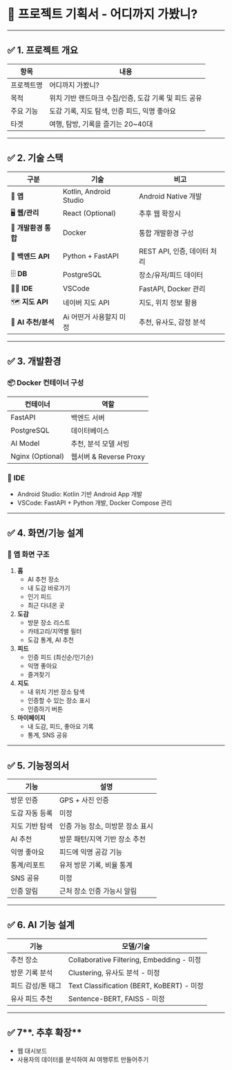 # 📌 **프로젝트 기획서 - 어디까지 가봤니?**

---

## ✅ **1. 프로젝트 개요**

| 항목 | 내용 |
| --- | --- |
| 프로젝트명 | 어디까지 가봤니? |
| 목적 | 위치 기반 랜드마크 수집/인증, 도감 기록 및 피드 공유 |
| 주요 기능 | 도감 기록, 지도 탐색, 인증 피드, 익명 좋아요 |
| 타겟 | 여행, 탐방, 기록을 즐기는 20~40대 |

---

## ✅ **2. 기술 스택**

| 구분 | 기술 | 비고 |
| --- | --- | --- |
| 📱 **앱** | Kotlin, Android Studio | Android Native 개발 |
| 🖥 **웹/관리** | React (Optional) | 추후 웹 확장시 |
| 🐳 **개발환경 통합** | Docker | 통합 개발환경 구성 |
| 🐍 **백엔드 API** | Python + FastAPI | REST API, 인증, 데이터 처리 |
| 🗄 **DB** | PostgreSQL | 장소/유저/피드 데이터 |
| 👩‍💻 **IDE** | VSCode | FastAPI, Docker 관리 |
| 🗺 **지도 API** | 네이버 지도 API | 지도, 위치 정보 활용 |
| 🤖 **AI 추천/분석** | Ai 어떤거 사용할지 미정 | 추천, 유사도, 감정 분석 |

---

## ✅ **3. 개발환경**

### 📦 **Docker 컨테이너 구성**

| 컨테이너 | 역할 |
| --- | --- |
| FastAPI | 백엔드 서버 |
| PostgreSQL | 데이터베이스 |
| AI Model | 추천, 분석 모델 서빙 |
| Nginx (Optional) | 웹서버 & Reverse Proxy |

### 📌 **IDE**

- Android Studio: Kotlin 기반 Android App 개발
- VSCode: FastAPI + Python 개발, Docker Compose 관리

---

## ✅ **4. 화면/기능 설계**

### 📱 **앱 화면 구조**

1. **홈**
    - AI 추천 장소
    - 내 도감 바로가기
    - 인기 피드
    - 최근 다녀온 곳
2. **도감**
    - 방문 장소 리스트
    - 카테고리/지역별 필터
    - 도감 통계, AI 추천
3. **피드**
    - 인증 피드 (최신순/인기순)
    - 익명 좋아요
    - 즐겨찾기
4. **지도**
    - 내 위치 기반 장소 탐색
    - 인증할 수 있는 장소 표시
    - 인증하기 버튼
5. **마이페이지**
    - 내 도감, 피드, 좋아요 기록
    - 통계, SNS 공유

---

## ✅ **5. 기능정의서**

| 기능 | 설명 |
| --- | --- |
| 방문 인증 | GPS + 사진 인증 |
| 도감 자동 등록 | 미정 |
| 지도 기반 탐색 | 인증 가능 장소, 미방문 장소 표시 |
| AI 추천 | 방문 패턴/지역 기반 장소 추천 |
| 익명 좋아요 | 피드에 익명 공감 기능 |
| 통계/리포트 | 유저 방문 기록, 비율 통계 |
| SNS 공유 | 미정 |
| 인증 알림 | 근처 장소 인증 가능시 알림 |

---

## ✅ **6. AI 기능 설계**

| 기능 | 모델/기술 |
| --- | --- |
| 추천 장소 | Collaborative Filtering, Embedding - 미정 |
| 방문 기록 분석 | Clustering, 유사도 분석 - 미정 |
| 피드 감성/톤 태그 | Text Classification (BERT, KoBERT) - 미정 |
| 유사 피드 추천 | Sentence-BERT, FAISS - 미정 |

---

## ✅ 7**. 추후 확장**

- 웹 대시보드
- 사용자의 데이터를 분석하여 AI 여행루트 만들어주기
